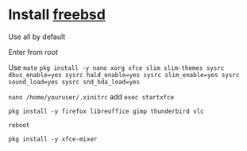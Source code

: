 # Install [freebsd](https://www.freebsd.org)

Use all by default



Enter from *root*

Use `mate`
`
pkg install -y nano xorg xfce slim slim-themes
sysrc dbus_enable=yes
sysrc hald_enable=yes
sysrc slim_enable=yes
sysrc sound_load=yes
sysrc snd_hda_load=yes
`

`nano /home/youruser/.xinitrc` add `exec startxfce`

`pkg install -y firefox libreoffice gimp thunderbird vlc`

`reboot`

`pkg install -y xfce-mixer`


